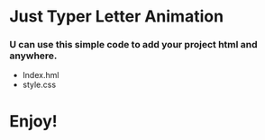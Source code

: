 # Just Typer Letter Animation
### U can use this simple code to add your project html and anywhere.

- Index.hml
- style.css

# Enjoy!
